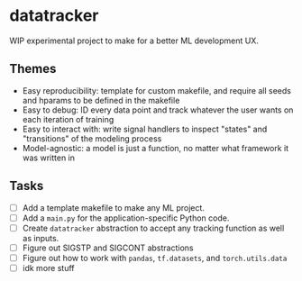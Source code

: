 # datatracker

WIP experimental project to make for a better ML development UX.

## Themes

* Easy reproducibility: template for custom makefile, and require all seeds and hparams to be defined in the makefile
* Easy to debug: ID every data point and track whatever the user wants on each iteration of training
* Easy to interact with: write signal handlers to inspect "states" and "transitions" of the modeling process
* Model-agnostic: a model is just a function, no matter what framework it was written in

## Tasks

- [ ] Add a template makefile to make any ML project.
- [ ] Add a `main.py` for the application-specific Python code.
- [ ] Create `datatracker` abstraction to accept any tracking function as well as inputs.
- [ ] Figure out SIGSTP and SIGCONT abstractions
- [ ] Figure out how to work with `pandas`, `tf.datasets`, and `torch.utils.data`
- [ ] idk more stuff
